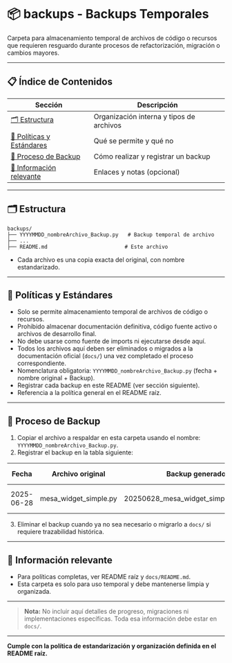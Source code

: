 # 📦 backups - Backups Temporales

Carpeta para almacenamiento temporal de archivos de código o recursos que requieren resguardo durante procesos de refactorización, migración o cambios mayores.

---

## 📋 Índice de Contenidos

| Sección                                             | Descripción                              |
| --------------------------------------------------- | ---------------------------------------- |
| [🗂️ Estructura](#estructura)                         | Organización interna y tipos de archivos |
| [📁 Políticas y Estándares](#políticas-y-estándares) | Qué se permite y qué no                  |
| [🚀 Proceso de Backup](#proceso-de-backup)           | Cómo realizar y registrar un backup      |
| [📖 Información relevante](#información-relevante)   | Enlaces y notas (opcional)               |

---

## 🗂️ Estructura

```
backups/
├── YYYYMMDD_nombreArchivo_Backup.py   # Backup temporal de archivo
├── ...
├── README.md                         # Este archivo
```

- Cada archivo es una copia exacta del original, con nombre estandarizado.

---

## 📁 Políticas y Estándares

- Solo se permite almacenamiento temporal de archivos de código o recursos.
- Prohibido almacenar documentación definitiva, código fuente activo o archivos de desarrollo final.
- No debe usarse como fuente de imports ni ejecutarse desde aquí.
- Todos los archivos aquí deben ser eliminados o migrados a la documentación oficial (`docs/`) una vez completado el proceso correspondiente.
- Nomenclatura obligatoria: `YYYYMMDD_nombreArchivo_Backup.py` (fecha + nombre original + Backup).
- Registrar cada backup en este README (ver sección siguiente).
- Referencia a la política general en el README raíz.

---

## 🚀 Proceso de Backup

1. Copiar el archivo a respaldar en esta carpeta usando el nombre: `YYYYMMDD_nombreArchivo_Backup.py`.
2. Registrar el backup en la tabla siguiente:

| Fecha      | Archivo original      | Backup generado                       | Motivo/resguardo breve                      |
| ---------- | --------------------- | ------------------------------------- | ------------------------------------------- |
| 2025-06-28 | mesa_widget_simple.py | 20250628_mesa_widget_simple_Backup.py | Refactorización y cumplimiento de políticas |

3. Eliminar el backup cuando ya no sea necesario o migrarlo a `docs/` si requiere trazabilidad histórica.

---

## 📖 Información relevante

- Para políticas completas, ver README raíz y `docs/README.md`.
- Esta carpeta es solo para uso temporal y debe mantenerse limpia y organizada.

---

> **Nota:** No incluir aquí detalles de progreso, migraciones ni implementaciones específicas. Toda esa información debe estar en `docs/`.

---

**Cumple con la política de estandarización y organización definida en el README raíz.**

